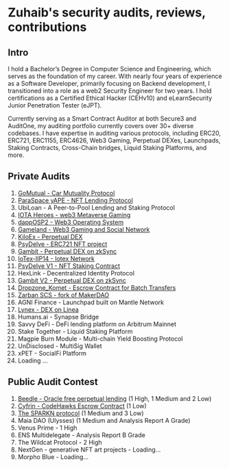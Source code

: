 # Zuhaib's security audits, reviews, contributions

## Intro

I hold a Bachelor’s Degree in Computer Science and Engineering, which serves as the foundation of my career. With nearly four years of experience as a Software Developer, primarily focusing on Backend development, I transitioned into a role as a web2 Security Engineer for two years. I hold certifications as a Certified Ethical Hacker (CEHv10) and eLearnSecurity Junior Penetration Tester (eJPT).

Currently serving as a Smart Contract Auditor at both Secure3 and AuditOne, my auditing portfolio currently covers over
30+ diverse codebases. I have expertise in auditing various protocols, including ERC20, ERC721, ERC1155, ERC4626, Web3
Gaming, Perpetual DEXes, Launchpads, Staking Contracts, Cross-Chain bridges, Liquid Staking Platforms, and more.

## Private Audits
1. [GoMutual - Car Mutuality Protocol](https://github.com/Secure3Audit/Secure3Academy/blob/main/audit_reports/GoMutual/GoMutual_final_Secure3_Audit_Report.pdf
)
2. [ParaSpace yAPE - NFT Lending Protocol](https://github.com/Secure3Audit/Secure3Academy/blob/main/audit_reports/ParaSpaceYAPE/ParaSpaceYAPE_final_Secure3_Audit_Report.pdf)
3. UbiLoan - A Peer-to-Pool Lending and Staking Protocol
4. [IOTA Heroes - web3 Metaverse Gaming](https://www.auditone.io/audit-report/iotaheroes)
5. [dappOSP2 - Web3 Operating System](https://github.com/Secure3Audit/Secure3Academy/blob/main/audit_reports/dappOS/DapposP2_final_Secure3_Audit_Report.pdf)
6. [Gameland - Web3 Gaming and Social Network](https://github.com/Secure3Audit/Secure3Academy/blob/main/audit_reports/Gameland/Gameland_final_Secure3_Audit_Report.pdf)
7. [KiloEx - Perpetual DEX](https://github.com/Secure3Audit/Secure3Academy/blob/main/audit_reports/KiloEx/KiloEx_final_Secure3_Audit_Report.pdf)
8. [PsyDelve - ERC721 NFT project](https://github.com/zzzuhaibmohd/audits/blob/main/audit%20reports/Psydelve_NFT_Audit_Report.pdf)
9. [Gambit - Perpetual DEX on zkSync](https://github.com/Secure3Audit/Secure3Academy/blob/main/audit_reports/Gambit/Gambit_final_Secure3_Audit_Report.pdf)
10. [IoTex-IIP14 - Iotex Network](https://github.com/Secure3Audit/Secure3Academy/blob/main/audit_reports/IoTex-IIP14/IoTex_final_Secure3_Audit_Report.pdf)
11. [PsyDelve V1 - NFT Staking Contract](https://github.com/zzzuhaibmohd/audits/blob/main/audit%20reports/Psydelve_StakingV1_Audit_Report.pdf)
12. HexLink - Decentralized Identity Protocol
13. [Gambit V2 - Perpetual DEX on zkSync](https://github.com/Secure3Audit/Secure3Academy/blob/main/audit_reports/Gambit/Gambit_final_Secure3_Audit_Report.pdf)
14. [Dropzone_Komet - Escrow Contract for Batch Transfers](https://github.com/UNSNARL/audit-reports/blob/main/Dropzone_Komet_Security_Assessment.pdf)
15. [Zarban SCS - fork of MakerDAO](https://www.auditone.io/audit-report/zarban)
16. AGNI Finance - Launchpad built on Mantle Network
17. [Lynex - DEX on Linea](https://github.com/Secure3Audit/Secure3Academy/blob/main/audit_reports/Lynex/Lynex_final_Secure3_Audit_Report.pdf)
18. Humans.ai - Synapse Bridge
19. Savvy DeFi - DeFi lending platform on Arbitrum Mainnet
20. Stake Together - Liquid Staking Platform
21. Magpie Burn Module - Multi-chain Yield Boosting Protocol
22. UnDisclosed - MultiSig Wallet
23. xPET - SocialFi Platform
24. Loading ...

## Public Audit Contest

1. [Beedle - Oracle free perpetual lending](https://www.codehawks.com/report/clkbo1fa20009jr08nyyf9wbx) (1 High, 1 Medium and 2 Low)
2. [Cyfrin - CodeHawks Escrow Contract](https://www.codehawks.com/report/cljyfxlc40003jq082s0wemya) (1 Low)
3. [The SPARKN protocol](https://www.codehawks.com/report/cllcnja1h0001lc08z7w0orxx) (1 Medium and 3 Low)
4. Maia DAO (Ulysses) (1 Medium and Analysis Report A Grade)
5. Venus Prime - 1 High
6. ENS Multidelegate - Analysis Report B Grade
7. The Wildcat Protocol - 2 High
8. NextGen - generative NFT art projects - Loading...
9. Morpho Blue - Loading...
